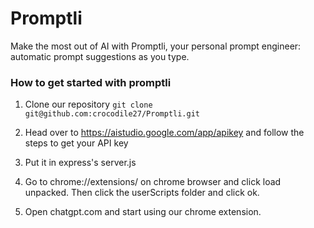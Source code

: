 # Promptli
Make the most out of AI with Promptli, your personal prompt engineer: automatic prompt suggestions as you type.

### How to get started with promptli
1. Clone our repository
  ```git clone git@github.com:crocodile27/Promptli.git```

2. Head over to https://aistudio.google.com/app/apikey and follow the steps to get your API key

3. Put it in express's server.js

4. Go to chrome://extensions/ on chrome browser and click load unpacked. Then click the userScripts folder and click ok.

5. Open chatgpt.com and start using our chrome extension.



